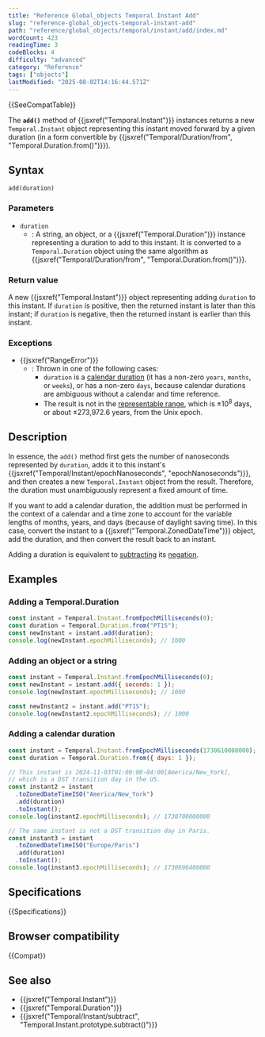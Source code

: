 ```yaml
---
title: "Reference Global_objects Temporal Instant Add"
slug: "reference-global_objects-temporal-instant-add"
path: "reference/global_objects/temporal/instant/add/index.md"
wordCount: 423
readingTime: 3
codeBlocks: 4
difficulty: "advanced"
category: "Reference"
tags: ["objects"]
lastModified: "2025-08-02T14:16:44.571Z"
---
```



{{SeeCompatTable}}

The **`add()`** method of {{jsxref("Temporal.Instant")}} instances returns a new `Temporal.Instant` object representing this instant moved forward by a given duration (in a form convertible by {{jsxref("Temporal/Duration/from", "Temporal.Duration.from()")}}).

## Syntax

```js-nolint
add(duration)
```

### Parameters

- `duration`
  - : A string, an object, or a {{jsxref("Temporal.Duration")}} instance representing a duration to add to this instant. It is converted to a `Temporal.Duration` object using the same algorithm as {{jsxref("Temporal/Duration/from", "Temporal.Duration.from()")}}.

### Return value

A new {{jsxref("Temporal.Instant")}} object representing adding `duration` to this instant. If `duration` is positive, then the returned instant is later than this instant; if `duration` is negative, then the returned instant is earlier than this instant.

### Exceptions

- {{jsxref("RangeError")}}
  - : Thrown in one of the following cases:
    - `duration` is a [calendar duration](/en-US/docs/Web/JavaScript/Reference/Global_Objects/Temporal/Duration#calendar_durations) (it has a non-zero `years`, `months`, or `weeks`), or has a non-zero `days`, because calendar durations are ambiguous without a calendar and time reference.
    - The result is not in the [representable range](/en-US/docs/Web/JavaScript/Reference/Global_Objects/Temporal#representable_dates), which is ±10<sup>8</sup> days, or about ±273,972.6 years, from the Unix epoch.

## Description

In essence, the `add()` method first gets the number of nanoseconds represented by `duration`, adds it to this instant's {{jsxref("Temporal/Instant/epochNanoseconds", "epochNanoseconds")}}, and then creates a new `Temporal.Instant` object from the result. Therefore, the duration must unambiguously represent a fixed amount of time.

If you want to add a calendar duration, the addition must be performed in the context of a calendar and a time zone to account for the variable lengths of months, years, and days (because of daylight saving time). In this case, convert the instant to a {{jsxref("Temporal.ZonedDateTime")}} object, add the duration, and then convert the result back to an instant.

Adding a duration is equivalent to [subtracting](/en-US/docs/Web/JavaScript/Reference/Global_Objects/Temporal/Instant/subtract) its [negation](/en-US/docs/Web/JavaScript/Reference/Global_Objects/Temporal/Duration/negated).

## Examples

### Adding a Temporal.Duration

```js
const instant = Temporal.Instant.fromEpochMilliseconds(0);
const duration = Temporal.Duration.from("PT1S");
const newInstant = instant.add(duration);
console.log(newInstant.epochMilliseconds); // 1000
```

### Adding an object or a string

```js
const instant = Temporal.Instant.fromEpochMilliseconds(0);
const newInstant = instant.add({ seconds: 1 });
console.log(newInstant.epochMilliseconds); // 1000

const newInstant2 = instant.add("PT1S");
console.log(newInstant2.epochMilliseconds); // 1000
```

### Adding a calendar duration

```js
const instant = Temporal.Instant.fromEpochMilliseconds(1730610000000);
const duration = Temporal.Duration.from({ days: 1 });

// This instant is 2024-11-03T01:00:00-04:00[America/New_York],
// which is a DST transition day in the US.
const instant2 = instant
  .toZonedDateTimeISO("America/New_York")
  .add(duration)
  .toInstant();
console.log(instant2.epochMilliseconds); // 1730700000000

// The same instant is not a DST transition day in Paris.
const instant3 = instant
  .toZonedDateTimeISO("Europe/Paris")
  .add(duration)
  .toInstant();
console.log(instant3.epochMilliseconds); // 1730696400000
```

## Specifications

{{Specifications}}

## Browser compatibility

{{Compat}}

## See also

- {{jsxref("Temporal.Instant")}}
- {{jsxref("Temporal.Duration")}}
- {{jsxref("Temporal/Instant/subtract", "Temporal.Instant.prototype.subtract()")}}
